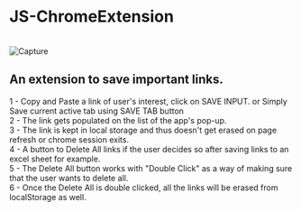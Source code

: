 # JS-ChromeExtension
\
![Capture](https://user-images.githubusercontent.com/95254477/158100145-6149534a-14f0-474b-9a37-fd09f311dd2d.PNG)

## An extension to save important links.
1 - Copy and Paste a link of user's interest, click on SAVE INPUT. or Simply Save current active tab using SAVE TAB button\
2 - The link gets populated on the list of the app's pop-up.\
3 - The link is kept in local storage and thus doesn't get erased on page refresh or chrome session exits.\
4 - A button to Delete All links if the user decides so after saving links to an excel sheet for example.\
5 - The Delete All button works with "Double Click" as a way of making sure that the user wants to delete all.\
6 - Once the Delete All is double clicked, all the links will be erased from localStorage as well.
